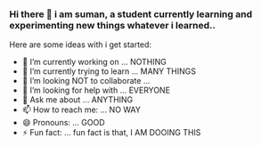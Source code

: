 ### Hi there 👋 i am suman, a student currently learning and experimenting new things whatever i learned..

Here are some ideas with i get started:

- 🔭 I’m currently working on ... NOTHING
- 🌱 I’m currently trying to learn ... MANY THINGS
- 👯 I’m looking NOT to collaborate ...
- 🤔 I’m looking for help with ... EVERYONE
- 💬 Ask me about ... ANYTHING
- 📫 How to reach me: ... NO WAY
- 😄 Pronouns: ... GOOD
- ⚡ Fun fact: ... fun fact is that, I AM DOOING THIS

